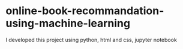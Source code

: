 # online-book-recommandation-using-machine-learning
I developed this project using python, html and css, jupyter notebook
